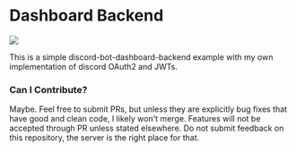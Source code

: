# Dashboard Backend

[![](https://discordapp.com/api/guilds/954456505334263828/embed.png?style=banner2)](https://discord.gg/8Nkgxg25Xw)

This is a simple discord-bot-dashboard-backend example with my own implementation of discord OAuth2 and JWTs.

### Can I Contribute?

Maybe. Feel free to submit PRs, but unless they are explicitly bug fixes that have good and clean code, I likely won't merge. Features will not be accepted through PR unless stated elsewhere. Do not submit feedback on this repository, the server is the right place for that.

